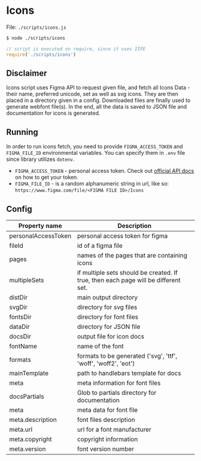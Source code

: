 # Icons

File: `./scripts/icons.js`

```bash
$ node ./scripts/icons
```

```js
// script is executed on require, since it uses IIFE
require('./scripts/icons')
```

## Disclaimer
Icons script uses Figma API to request given file, and fetch all Icons Data - their name, preferred unicode, set as well as svg icons. They are then placed in a directory given in a config. Downloaded files are finally used to generate webfont file(s). In the end, all the data is saved to JSON file and documentation for icons is generated. 

## Running
In order to run icons fetch, you need to provide `FIGMA_ACCESS_TOKEN` and `FIGMA_FILE_ID` environmental variables. You can specify them in `.env` file since library utilizes `dotenv`.

- `FIGMA_ACCESS_TOKEN` - personal access token. Check out [official API docs](https://www.figma.com/developers/api#access-tokens) on how to get your token.
- `FIGMA_FILE_ID` - is a random alphanumeric string in url, like so: `https://www.figma.com/file/<FIGMA FILE ID>/Icons`

## Config
| Property name | Description |
|---|---|
| personalAccessToken | personal access token for figma |
| fileId | id of a figma file |
| pages | names of the pages that are containing icons |
| multipleSets | if multiple sets should be created. If true, then each page will be different set. |
| distDir | main output directory |
| svgDir | directory for svg files |
| fontsDir | directory for font files |
| dataDir | directory for JSON file |
| docsDir | output file for icon docs |
| fontName | name of the font |
| formats | formats to be generated ('svg', 'ttf', 'woff', 'woff2', 'eot') |
| mainTemplate | path to handlebars template for docs |
| meta | meta information for font files |
| docsPartials | Glob to partials directory for documentation |
| meta | meta data for font file |
| meta.description | font files description |
| meta.url | url for a font manufacturer |
| meta.copyright | copyright information |
| meta.version | font version number |


